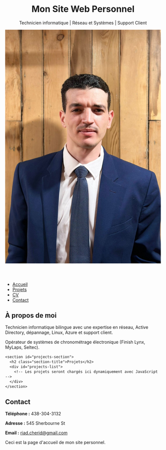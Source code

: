 <!DOCTYPE html>
<html lang="fr">
  <head>
    <link rel="stylesheet" href="style.css">
  </head>
<head>
  <meta charset="UTF-8">
  <meta name="viewport" content="width=device-width, initial-scale=1.0">
  <title>Mon Site Web Personnel</title>
  <link rel="stylesheet" href="style.css">
</head>
<body>
  <header class="header">
    <h1>Mon Site Web Personnel</h1>
    <p>Technicien informatique | Réseau et Systèmes | Support Client</p>
    <img src="myimage1.jpg" alt="smile to life, the life will smile to you" class="profile-img">
  </header>
  
  <!-- Barre de navigation -->
  <nav>
    <ul>
      <li><a href="index.html" id="home-link">Accueil</a></li>
      <li><a href="projects.html" id="projects-link">Projets</a></li>
      <li><a href="resume.html" id="resume-link">CV</a></li>
      <li><a href="contact.html" id="contact-link">Contact</a></li>
    </ul>
  </nav>
  
  <main>
    <section class="section">
      <h2 class="section-title">À propos de moi</h2>
      <p>Technicien informatique bilingue avec une expertise en réseau, Active Directory, dépannage, Linux, Azure et support client.</p>
      <p>Opérateur de systèmes de chronométrage électronique (Finish Lynx, MyLaps, Seltec).</p>
    </section>

    <section id="projects-section">
      <h2 class="section-title">Projets</h2>
      <div id="projects-list">
        <!-- Les projets seront chargés ici dynamiquement avec JavaScript -->
      </div>
    </section>
  </main>
  
  <!-- Section de contact -->
  <section class="section contact-section">
    <h2 class="section-title">Contact</h2>
    <div class="contact-info">
      <p><strong>Téléphone :</strong> 438-304-3132</p>
      <p><strong>Adresse :</strong> 545 Sherbourne St</p>
      <p><strong>Email :</strong> <a href="mailto:riad.cherid@gmail.com">riad.cherid@gmail.com</a></p>
    </div>
  </section>
  
  <footer>
    <p>Ceci est la page d'accueil de mon site personnel.</p>
  </footer>
  
  <script src="projects.js"></script>
  <script>
    // Example JavaScript to load projects dynamically
    document.addEventListener('DOMContentLoaded', function() {
      fetch('projects.json')
        .then(response => response.json())
        .then(data => {
          const projectsList = document.getElementById('projects-list');
          data.forEach(project => {
            const div = document.createElement('div');
            div.className = 'project';
            div.innerHTML = `<h3>${project.name}</h3><p>${project.description}</p>`;
            projectsList.appendChild(div);
          });
        });

      // JavaScript pour activer le lien de navigation en cours
      const currentLocation = window.location.pathname.split('/').pop();
      const navLinks = document.querySelectorAll('nav ul li a');
      navLinks.forEach(link => {
        if(link.getAttribute('href') === currentLocation) {
          link.className += ' active'; // Ajoute une classe 'active' au lien actuel
        }
      });
    });
  </script>
</body>
</html>
